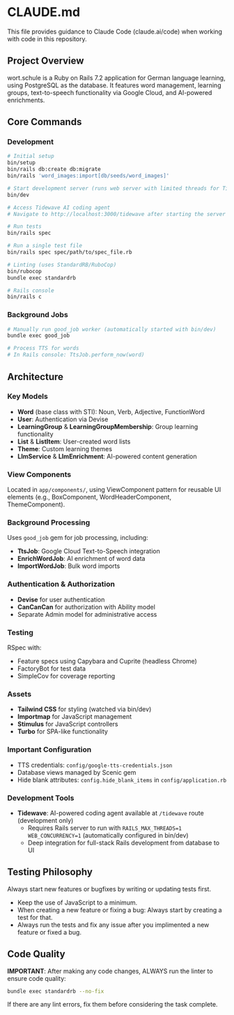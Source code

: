 # CLAUDE.md

This file provides guidance to Claude Code (claude.ai/code) when working with code in this repository.

## Project Overview

wort.schule is a Ruby on Rails 7.2 application for German language learning, using PostgreSQL as the database. It features word management, learning groups, text-to-speech functionality via Google Cloud, and AI-powered enrichments.

## Core Commands

### Development
```bash
# Initial setup
bin/setup
bin/rails db:create db:migrate
bin/rails 'word_images:import[db/seeds/word_images]'

# Start development server (runs web server with limited threads for Tidewave, Tailwind CSS, and background jobs)
bin/dev

# Access Tidewave AI coding agent
# Navigate to http://localhost:3000/tidewave after starting the server

# Run tests
bin/rails spec

# Run a single test file
bin/rails spec spec/path/to/spec_file.rb

# Linting (uses StandardRB/RuboCop)
bin/rubocop
bundle exec standardrb

# Rails console
bin/rails c
```

### Background Jobs
```bash
# Manually run good_job worker (automatically started with bin/dev)
bundle exec good_job

# Process TTS for words
# In Rails console: TtsJob.perform_now(word)
```

## Architecture

### Key Models
- **Word** (base class with STI): Noun, Verb, Adjective, FunctionWord
- **User**: Authentication via Devise
- **LearningGroup** & **LearningGroupMembership**: Group learning functionality
- **List** & **ListItem**: User-created word lists
- **Theme**: Custom learning themes
- **LlmService** & **LlmEnrichment**: AI-powered content generation

### View Components
Located in `app/components/`, using ViewComponent pattern for reusable UI elements (e.g., BoxComponent, WordHeaderComponent, ThemeComponent).

### Background Processing
Uses `good_job` gem for job processing, including:
- **TtsJob**: Google Cloud Text-to-Speech integration
- **EnrichWordJob**: AI enrichment of word data
- **ImportWordJob**: Bulk word imports

### Authentication & Authorization
- **Devise** for user authentication
- **CanCanCan** for authorization with Ability model
- Separate Admin model for administrative access

### Testing
RSpec with:
- Feature specs using Capybara and Cuprite (headless Chrome)
- FactoryBot for test data
- SimpleCov for coverage reporting

### Assets
- **Tailwind CSS** for styling (watched via bin/dev)
- **Importmap** for JavaScript management
- **Stimulus** for JavaScript controllers
- **Turbo** for SPA-like functionality

### Important Configuration
- TTS credentials: `config/google-tts-credentials.json`
- Database views managed by Scenic gem
- Hide blank attributes: `config.hide_blank_items` in `config/application.rb`

### Development Tools
- **Tidewave**: AI-powered coding agent available at `/tidewave` route (development only)
  - Requires Rails server to run with `RAILS_MAX_THREADS=1 WEB_CONCURRENCY=1` (automatically configured in bin/dev)
  - Deep integration for full-stack Rails development from database to UI

## Testing Philosophy
Always start new features or bugfixes by writing or updating tests first.
- Keep the use of JavaScript to a minimum.
- When creating a new feature or fixing a bug: Always start by creating a test for that.
- Always run the tests and fix any issue after you implimented a new feature or fixed a bug.

## Code Quality
**IMPORTANT**: After making any code changes, ALWAYS run the linter to ensure code quality:
```bash
bundle exec standardrb --no-fix
```
If there are any lint errors, fix them before considering the task complete.